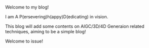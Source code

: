 Welcome to my blog!

I am A P(ersevering)h(appy)D(edicating) in vision.

This blog will add some contents on AIGC/3D/4D Generaion related techniques, aiming to be a simple blog!

Welcome to issue!
